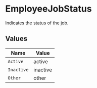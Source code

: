 # EmployeeJobStatus

Indicates the status of the job.


## Values

| Name       | Value      |
| ---------- | ---------- |
| `Active`   | active     |
| `Inactive` | inactive   |
| `Other`    | other      |